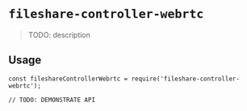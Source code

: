 # `fileshare-controller-webrtc`

> TODO: description

## Usage

```
const fileshareControllerWebrtc = require('fileshare-controller-webrtc');

// TODO: DEMONSTRATE API
```
